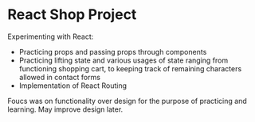 <h1>React Shop Project</h1>

Experimenting with React:
  * Practicing props and passing props through components
  * Practicing lifting state and various usages of state ranging from functioning shopping cart, to keeping track of remaining characters allowed in contact forms
  * Implementation of React Routing
  
  
Foucs was on functionality over design for the purpose of practicing and learning. May improve design later.
